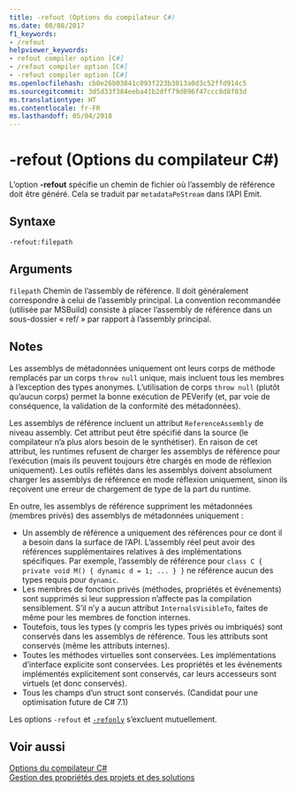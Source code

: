```yaml
---
title: -refout (Options du compilateur C#)
ms.date: 08/08/2017
f1_keywords:
- /refout
helpviewer_keywords:
- refout compiler option [C#]
- /refout compiler option [C#]
- -refout compiler option [C#]
ms.openlocfilehash: cb0e26b03841c093f223b3013a0d3c52ffd914c5
ms.sourcegitcommit: 3d5d33f384eeba41b2dff79d096f47ccc8d8f03d
ms.translationtype: HT
ms.contentlocale: fr-FR
ms.lasthandoff: 05/04/2018
---
```

# <a name="-refout-c-compiler-options"></a>-refout (Options du compilateur C#)

L’option **-refout** spécifie un chemin de fichier où l’assembly de référence doit être généré. Cela se traduit par `metadataPeStream` dans l’API Emit.

## <a name="syntax"></a>Syntaxe

```console
-refout:filepath
```

## <a name="arguments"></a>Arguments

 `filepath` Chemin de l’assembly de référence. Il doit généralement correspondre à celui de l’assembly principal. La convention recommandée (utilisée par MSBuild) consiste à placer l’assembly de référence dans un sous-dossier « ref/ » par rapport à l’assembly principal.

## <a name="remarks"></a>Notes

Les assemblys de métadonnées uniquement ont leurs corps de méthode remplacés par un corps `throw null` unique, mais incluent tous les membres à l’exception des types anonymes. L’utilisation de corps `throw null` (plutôt qu’aucun corps) permet la bonne exécution de PEVerify (et, par voie de conséquence, la validation de la conformité des métadonnées).

Les assemblys de référence incluent un attribut `ReferenceAssembly` de niveau assembly. Cet attribut peut être spécifié dans la source (le compilateur n’a plus alors besoin de le synthétiser). En raison de cet attribut, les runtimes refusent de charger les assemblys de référence pour l’exécution (mais ils peuvent toujours être chargés en mode de réflexion uniquement). Les outils reflétés dans les assemblys doivent absolument charger les assemblys de référence en mode réflexion uniquement, sinon ils reçoivent une erreur de chargement de type de la part du runtime.

En outre, les assemblys de référence suppriment les métadonnées (membres privés) des assemblys de métadonnées uniquement :

- Un assembly de référence a uniquement des références pour ce dont il a besoin dans la surface de l’API. L’assembly réel peut avoir des références supplémentaires relatives à des implémentations spécifiques. Par exemple, l’assembly de référence pour `class C { private void M() { dynamic d = 1; ... } }` ne référence aucun des types requis pour `dynamic`.
- Les membres de fonction privés (méthodes, propriétés et événements) sont supprimés si leur suppression n’affecte pas la compilation sensiblement. S’il n’y a aucun attribut `InternalsVisibleTo`, faites de même pour les membres de fonction internes.
- Toutefois, tous les types (y compris les types privés ou imbriqués) sont conservés dans les assemblys de référence. Tous les attributs sont conservés (même les attributs internes).
- Toutes les méthodes virtuelles sont conservées. Les implémentations d’interface explicite sont conservées. Les propriétés et les événements implémentés explicitement sont conservés, car leurs accesseurs sont virtuels (et donc conservés).
- Tous les champs d’un struct sont conservés. (Candidat pour une optimisation future de C# 7.1)

Les options `-refout` et [`-refonly`](refonly-compiler-option.md) s’excluent mutuellement.

## <a name="see-also"></a>Voir aussi
 [Options du compilateur C#](../../../csharp/language-reference/compiler-options/index.md)  
 [Gestion des propriétés des projets et des solutions](/visualstudio/ide/managing-project-and-solution-properties)
